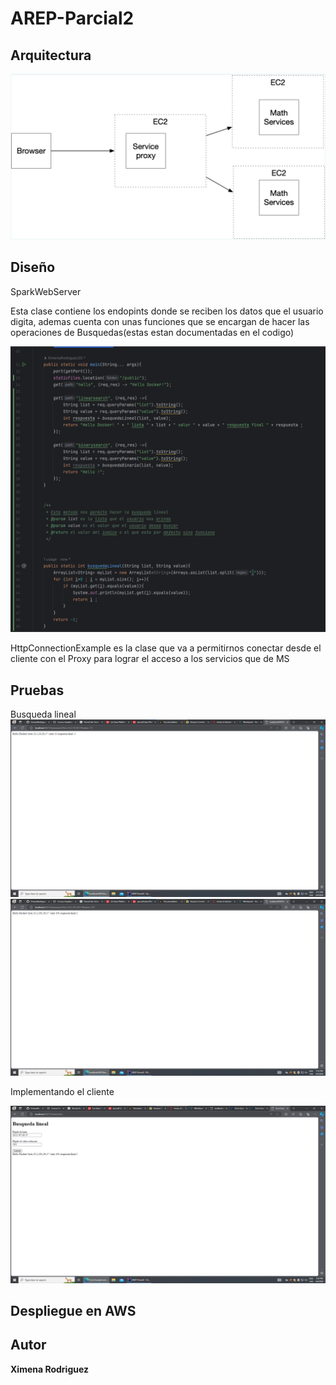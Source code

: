 # AREP-Parcial2

## Arquitectura

![img.png](imagenes/img_4.png)

## Diseño

SparkWebServer

Esta clase contiene los endopints donde se reciben los datos que el usuario digita, ademas cuenta con unas funciones que se encargan de hacer las operaciones de Busquedas(estas estan documentadas en el codigo)

![img.png](imagenes/img_3.png)

HttpConnectionExample es la clase que va a permitirnos conectar desde el cliente con el Proxy para lograr el acceso a los servicios que de MS

## Pruebas

Busqueda lineal
![img.png](imagenes/img.png)
![img.png](imagenes/img_1.png)

Implementando el cliente 

![img.png](imagenes/img_2.png)


## Despliegue en AWS

## Autor

**Ximena Rodriguez**